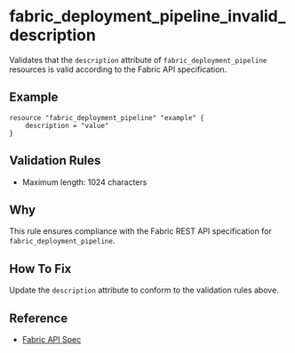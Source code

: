# fabric_deployment_pipeline_invalid_description

Validates that the `description` attribute of `fabric_deployment_pipeline` resources is valid according to the Fabric API specification.

## Example

```hcl
resource "fabric_deployment_pipeline" "example" {
    description = "value"
}
```

## Validation Rules

- Maximum length: 1024 characters


## Why

This rule ensures compliance with the Fabric REST API specification for `fabric_deployment_pipeline`.

## How To Fix

Update the `description` attribute to conform to the validation rules above.

## Reference

- [Fabric API Spec](https://github.com/microsoft/fabric-rest-api-specs/tree/main/platform/definitions/deploymentPipelines.json)
